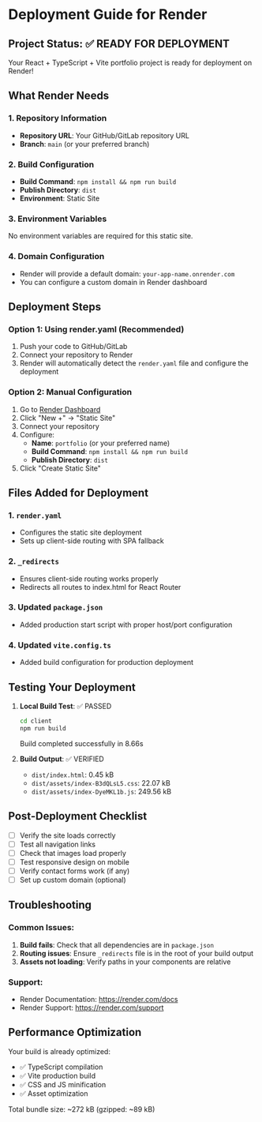 # Deployment Guide for Render

## Project Status: ✅ READY FOR DEPLOYMENT

Your React + TypeScript + Vite portfolio project is ready for deployment on Render!

## What Render Needs

### 1. Repository Information
- **Repository URL**: Your GitHub/GitLab repository URL
- **Branch**: `main` (or your preferred branch)

### 2. Build Configuration
- **Build Command**: `npm install && npm run build`
- **Publish Directory**: `dist`
- **Environment**: Static Site

### 3. Environment Variables
No environment variables are required for this static site.

### 4. Domain Configuration
- Render will provide a default domain: `your-app-name.onrender.com`
- You can configure a custom domain in Render dashboard

## Deployment Steps

### Option 1: Using render.yaml (Recommended)
1. Push your code to GitHub/GitLab
2. Connect your repository to Render
3. Render will automatically detect the `render.yaml` file and configure the deployment

### Option 2: Manual Configuration
1. Go to [Render Dashboard](https://dashboard.render.com)
2. Click "New +" → "Static Site"
3. Connect your repository
4. Configure:
   - **Name**: `portfolio` (or your preferred name)
   - **Build Command**: `npm install && npm run build`
   - **Publish Directory**: `dist`
5. Click "Create Static Site"

## Files Added for Deployment

### 1. `render.yaml`
- Configures the static site deployment
- Sets up client-side routing with SPA fallback

### 2. `_redirects`
- Ensures client-side routing works properly
- Redirects all routes to index.html for React Router

### 3. Updated `package.json`
- Added production start script with proper host/port configuration

### 4. Updated `vite.config.ts`
- Added build configuration for production deployment

## Testing Your Deployment

1. **Local Build Test**: ✅ PASSED
   ```bash
   cd client
   npm run build
   ```
   Build completed successfully in 8.66s

2. **Build Output**: ✅ VERIFIED
   - `dist/index.html`: 0.45 kB
   - `dist/assets/index-B3dQLsL5.css`: 22.07 kB
   - `dist/assets/index-DyeMKL1b.js`: 249.56 kB

## Post-Deployment Checklist

- [ ] Verify the site loads correctly
- [ ] Test all navigation links
- [ ] Check that images load properly
- [ ] Test responsive design on mobile
- [ ] Verify contact forms work (if any)
- [ ] Set up custom domain (optional)

## Troubleshooting

### Common Issues:
1. **Build fails**: Check that all dependencies are in `package.json`
2. **Routing issues**: Ensure `_redirects` file is in the root of your build output
3. **Assets not loading**: Verify paths in your components are relative

### Support:
- Render Documentation: https://render.com/docs
- Render Support: https://render.com/support

## Performance Optimization

Your build is already optimized:
- ✅ TypeScript compilation
- ✅ Vite production build
- ✅ CSS and JS minification
- ✅ Asset optimization

Total bundle size: ~272 kB (gzipped: ~89 kB) 
